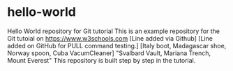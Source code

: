 # hello-world
Hello World repository for Git tutorial
This is an example repository for the Git tutoial on https://www.w3schools.com
[Line added via Github]
[Line added on GitHub for PULL command testing.]
[Italy boot, Madagascar shoe, Norway spoon, Cuba VacumCleaner]
"Svalbard Vault, Mariana Trench, Mount Everest"
This repository is built step by step in the tutorial.
